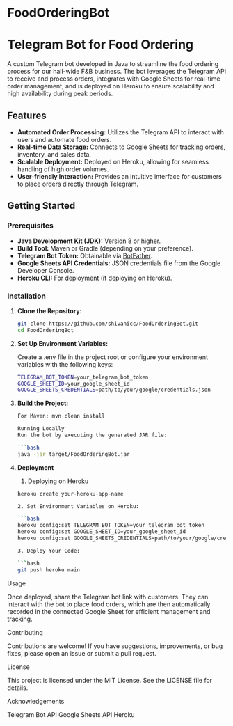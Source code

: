 # FoodOrderingBot


# Telegram Bot for Food Ordering

A custom Telegram bot developed in Java to streamline the food ordering process for our hall-wide F&B business. The bot leverages the Telegram API to receive and process orders, integrates with Google Sheets for real-time order management, and is deployed on Heroku to ensure scalability and high availability during peak periods.

## Features

- **Automated Order Processing:** Utilizes the Telegram API to interact with users and automate food orders.
- **Real-time Data Storage:** Connects to Google Sheets for tracking orders, inventory, and sales data.
- **Scalable Deployment:** Deployed on Heroku, allowing for seamless handling of high order volumes.
- **User-friendly Interaction:** Provides an intuitive interface for customers to place orders directly through Telegram.

## Getting Started

### Prerequisites

- **Java Development Kit (JDK):** Version 8 or higher.
- **Build Tool:** Maven or Gradle (depending on your preference).
- **Telegram Bot Token:** Obtainable via [BotFather](https://t.me/BotFather).
- **Google Sheets API Credentials:** JSON credentials file from the Google Developer Console.
- **Heroku CLI:** For deployment (if deploying on Heroku).

### Installation

1. **Clone the Repository:**

   ```bash
   git clone https://github.com/shivanicc/FoodOrderingBot.git
   cd FoodOrderingBot


2. **Set Up Environment Variables:**
   
   Create a .env file in the project root or configure your environment variables with the following keys:

   ```bash
   TELEGRAM_BOT_TOKEN=your_telegram_bot_token
   GOOGLE_SHEET_ID=your_google_sheet_id
   GOOGLE_SHEETS_CREDENTIALS=path/to/your/google/credentials.json


3. **Build the Project:**
   
   ```bash
   For Maven: mvn clean install

   Running Locally
   Run the bot by executing the generated JAR file:

   ```bash
   java -jar target/FoodOrderingBot.jar

5. **Deployment**

   1. Deploying on Heroku

   ```bash
   heroku create your-heroku-app-name
   
   2. Set Environment Variables on Heroku:

   ```bash
   heroku config:set TELEGRAM_BOT_TOKEN=your_telegram_bot_token
   heroku config:set GOOGLE_SHEET_ID=your_google_sheet_id
   heroku config:set GOOGLE_SHEETS_CREDENTIALS=path/to/your/google/credentials.json

   3. Deploy Your Code:

   ```bash
   git push heroku main


Usage

Once deployed, share the Telegram bot link with customers. They can interact with the bot to place food orders, which are then automatically recorded in the connected Google Sheet for efficient management and tracking.

Contributing

Contributions are welcome! If you have suggestions, improvements, or bug fixes, please open an issue or submit a pull request.

License

This project is licensed under the MIT License. See the LICENSE file for details.

Acknowledgements

Telegram Bot API
Google Sheets API
Heroku

   



